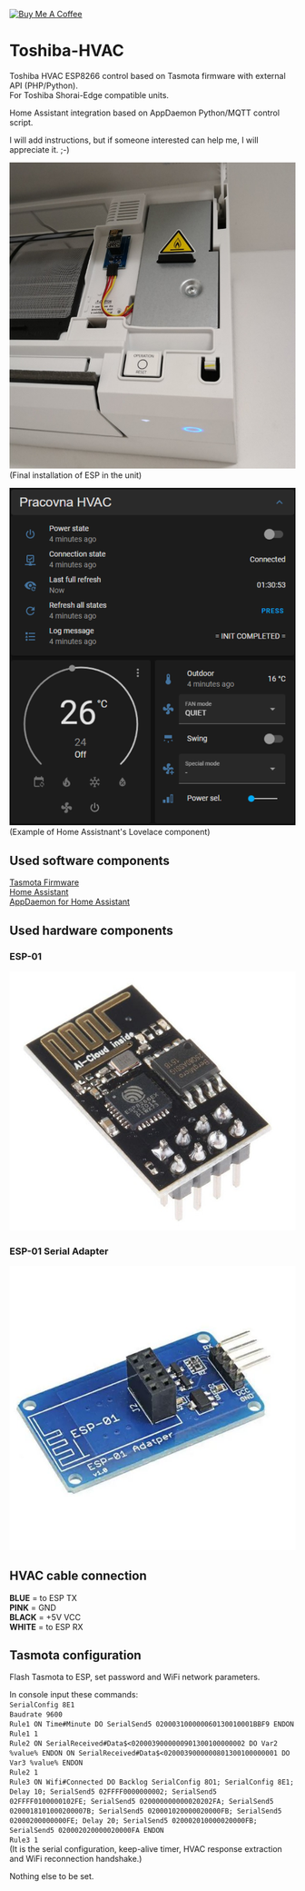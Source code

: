 <a href="https://www.buymeacoffee.com/IntExCZ" target="_blank"><img src="https://cdn.buymeacoffee.com/buttons/default-orange.png" alt="Buy Me A Coffee" height="41" width="174"></a>

# Toshiba-HVAC
Toshiba HVAC ESP8266 control based on Tasmota firmware with external API (PHP/Python).  
For Toshiba Shorai-Edge compatible units.

Home Assistant integration based on AppDaemon Python/MQTT control script.

I will add instructions, but if someone interested can help me, I will appreciate it. ;-)

![Installation](/images/installation.jpg)  
(Final installation of ESP in the unit)  

![ESP-01](/HomeAssistant/Lovelace_example.png)  
(Example of Home Assistnant's Lovelace component)  

## Used software components
<a href="https://tasmota.github.io/" target="_blank">Tasmota Firmware</a>  
<a href="https://www.home-assistant.io/" target="_blank">Home Assistant</a>  
<a href="https://appdaemon.readthedocs.io/" target="_blank">AppDaemon for Home Assistant</a>  

## Used hardware components
### ESP-01
![ESP-01](/images/esp01.jpg)  

### ESP-01 Serial Adapter
![ESP-01](/images/esp01_adapter.jpg)  

## HVAC cable connection
**BLUE** = to ESP TX  
**PINK** = GND  
**BLACK** = +5V VCC  
**WHITE** = to ESP RX

## Tasmota configuration
Flash Tasmota to ESP, set password and WiFi network parameters.    
  
In console input these commands:  
`SerialConfig 8E1`  
`Baudrate 9600`  
`Rule1 ON Time#Minute DO SerialSend5 020003100000060130010001BBF9 ENDON`  
`Rule1 1`  
`Rule2 ON SerialReceived#Data$<0200039000000901300100000002 DO Var2 %value% ENDON ON SerialReceived#Data$<0200039000000801300100000001 DO Var3 %value% ENDON`  
`Rule2 1`  
`Rule3 ON Wifi#Connected DO Backlog SerialConfig 8O1; SerialConfig 8E1; Delay 10; SerialSend5 02FFFF0000000002; SerialSend5 02FFFF0100000102FE; SerialSend5 020000000000020202FA; SerialSend5 0200018101000200007B; SerialSend5 020001020000020000FB; SerialSend5 02000200000000FE; Delay 20; SerialSend5 020002010000020000FB; SerialSend5 020002020000020000FA ENDON`  
`Rule3 1`  
(It is the serial configuration, keep-alive timer, HVAC response extraction and WiFi reconnection handshake.)    
  
Nothing else to be set.
